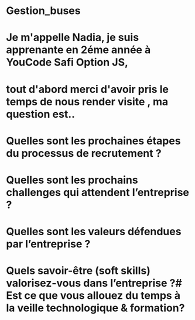 # Gestion_buses
# Je m'appelle Nadia, je suis apprenante en 2éme année à YouCode Safi Option JS,
# tout d'abord merci d'avoir pris le temps de nous render visite , ma question est..
# Quelles sont les prochaines étapes du processus de recrutement ?
# Quelles sont les prochains challenges qui attendent l’entreprise ?
# Quelles sont les valeurs défendues par l’entreprise ?
# Quels savoir-être (soft skills) valorisez-vous dans l’entreprise ?# Est ce que vous allouez du temps à la veille technologique & formation?

